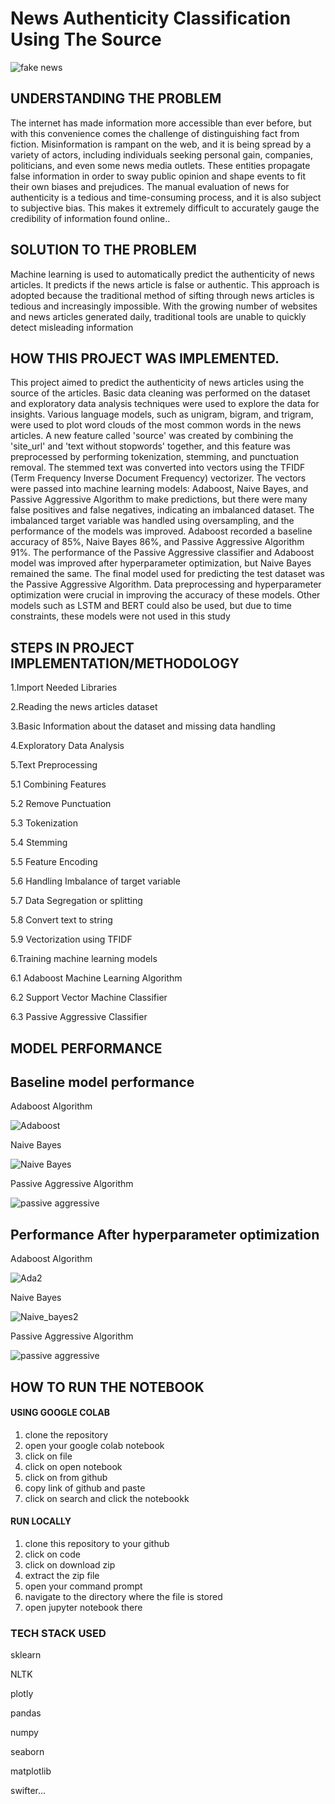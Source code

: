 # News Authenticity Classification Using The Source


![fake news](https://user-images.githubusercontent.com/72034856/215819085-30a3c69c-a14f-4489-8a65-75cd9d268a09.jpg)


## UNDERSTANDING THE PROBLEM

The internet has made information more accessible than ever before, but with this convenience comes the challenge of distinguishing fact from fiction. Misinformation is rampant on the web, and it is being spread by a variety of actors, including individuals seeking personal gain, companies, politicians, and even some news media outlets. These entities propagate false information in order to sway public opinion and shape events to fit their own biases and prejudices. The manual evaluation of news for authenticity is a tedious and time-consuming process, and it is also subject to subjective bias. This makes it extremely difficult to accurately gauge the credibility of information found online..

## SOLUTION TO THE PROBLEM

Machine learning is used to automatically predict the authenticity of news articles. It predicts if the news article is false or authentic. This approach is adopted because the traditional method of sifting through news articles is tedious and increasingly impossible. With the growing number of websites and news articles generated daily, traditional tools are unable to quickly detect misleading information

## HOW THIS PROJECT WAS IMPLEMENTED.
This project aimed to predict the authenticity of news articles using the source of the articles. Basic data cleaning was performed on the dataset and exploratory data analysis techniques were used to explore the data for insights. Various language models, such as unigram, bigram, and trigram, were used to plot word clouds of the most common words in the news articles. A new feature called 'source' was created by combining the 'site_url' and 'text without stopwords' together, and this feature was preprocessed by performing tokenization, stemming, and punctuation removal. The stemmed text was converted into vectors using the TFIDF (Term Frequency Inverse Document Frequency) vectorizer. The vectors were passed into machine learning models: Adaboost, Naive Bayes, and Passive Aggressive Algorithm to make predictions, but there were many false positives and false negatives, indicating an imbalanced dataset. The imbalanced target variable was handled using oversampling, and the performance of the models was improved. Adaboost recorded a baseline accuracy of 85%, Naive Bayes 86%, and Passive Aggressive Algorithm 91%. The performance of the Passive Aggressive classifier and Adaboost model was improved after hyperparameter optimization, but Naive Bayes remained the same. The final model used for predicting the test dataset was the Passive Aggressive Algorithm. Data preprocessing and hyperparameter optimization were crucial in improving the accuracy of these models. Other models such as LSTM and BERT could also be used, but due to time constraints, these models were not used in this study

## STEPS IN PROJECT IMPLEMENTATION/METHODOLOGY

1.Import Needed Libraries

2.Reading the news articles dataset

3.Basic Information about the dataset and missing data handling

4.Exploratory Data Analysis

5.Text Preprocessing

5.1 Combining Features

5.2 Remove Punctuation

5.3 Tokenization

5.4 Stemming

5.5 Feature Encoding

5.6 Handling Imbalance of target variable

5.7 Data Segregation or splitting

5.8 Convert text to string

5.9 Vectorization using TFIDF 

6.Training machine learning models

  6.1 Adaboost Machine Learning Algorithm

  6.2 Support Vector Machine Classifier

  6.3 Passive Aggressive Classifier


## MODEL PERFORMANCE

## Baseline model performance

Adaboost Algorithm

![Adaboost](https://user-images.githubusercontent.com/72034856/215877867-ba3cc602-bb40-4263-a482-3cc16c6cde7e.PNG)

Naive Bayes

![Naive Bayes](https://user-images.githubusercontent.com/72034856/215878376-421ce7e5-d319-415b-a7e5-bff90e9f1b84.PNG)


Passive Aggressive Algorithm

![passive aggressive](https://user-images.githubusercontent.com/72034856/215878454-47e01c19-6b14-4889-886f-eb00a7afac7b.PNG)


## Performance After hyperparameter optimization

Adaboost Algorithm

![Ada2](https://user-images.githubusercontent.com/72034856/215895675-97732d6d-7b9b-4b6f-801f-432a78939fc9.PNG)


Naive Bayes

![Naive_bayes2](https://user-images.githubusercontent.com/72034856/215895712-6ab4adb8-0a6d-4704-9192-5c7ccee82259.PNG)


Passive Aggressive Algorithm

![passive aggressive](https://user-images.githubusercontent.com/72034856/215878704-015d0b3b-1820-445c-afbc-4876d3f3d640.PNG)


## HOW TO RUN THE NOTEBOOK

#### USING GOOGLE COLAB

1. clone the repository
2. open your google colab notebook
3. click on file
4. click on open notebook
5. click on from github
6. copy link of github and paste 
7. click on search and click the notebookk



#### RUN LOCALLY

1. clone this repository to your github
2. click on code
3. click on download zip
4. extract the zip file
5. open your command prompt
6. navigate to the directory where the file is stored
7. open jupyter notebook there

### TECH STACK USED

sklearn

NLTK

plotly

pandas

numpy

seaborn

matplotlib

swifter...




